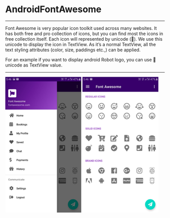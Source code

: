 # AndroidFontAwesome
<hr/>
<p>Font Awesome is very popular icon toolkit used across many websites. It has both free and pro collection of icons, but you can find most the icons in free collection itself. Each icon will represented by unicode (&#xf17b;). We use this unicode to display the icon in TextView. As it’s a normal TextView, all the text styling attributes (color, size, paddings etc.,) can be applied.
</p><p>
For an example if you want to display android Robot logo, you can use &#xf17b; unicode as TextView value.
</p><hr/>

<img width="240" hight="500" src="https://raw.githubusercontent.com/ErIMRANALAM/AndroidFontAwesome/master/Font%20Awesome_A.jpg" />
<img width="240" hight="500" src="https://raw.githubusercontent.com/ErIMRANALAM/AndroidFontAwesome/master/Font%20Awesome_B.jpg" />

